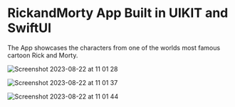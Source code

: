 # RickandMorty App Built in UIKIT and SwiftUI

The App showcases the characters from one of the worlds most famous cartoon Rick and Morty.

![Screenshot 2023-08-22 at 11 01 28](https://github.com/MisterAllHands/RickandMorty/assets/112771789/ce2afff6-93c4-4f2c-86df-669cba1d41d1)

![Screenshot 2023-08-22 at 11 01 37](https://github.com/MisterAllHands/RickandMorty/assets/112771789/df329145-188c-47fc-94df-810d5bb06ab6)

![Screenshot 2023-08-22 at 11 01 44](https://github.com/MisterAllHands/RickandMorty/assets/112771789/d2d81cf7-ff5a-42a5-866d-a81054e6f4dd)

